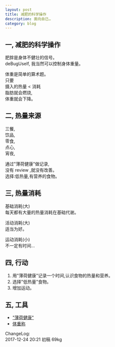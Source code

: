 ```yaml
---
layout: post
title: 减肥的科学操作
description: 面向自已…
category: blog
---
```



## 一, 减肥的科学操作
  
肥胖是身体不健壮的信号。  
deBugUself, 我当然可以控制身体重量。  
  
体重是简单的算术题。  
只要  
摄入的热量 < 消耗   
脂肪就会燃烧,  
体重就会下降。  
  
## 二, 热量来源
三餐,   
饮品,  
零食,  
点心,  
宵夜,  
  
通过"薄荷健康"做记录,  
没有 review ,就没有改善。  
选择:低热量,有营养的食物。  
 
  
## 三, 热量消耗
基础消耗(大)  
每天都有大量的热量消耗在基础代谢。  
  
活动消耗(大)  
适当为好。  
  
运动消耗(小)  
不一定有时间…  
  
## 四, 行动  
1. 用"薄荷健康"记录一个时间,认识食物的热量和营养。  
2. 选择"低热量"食物。 
3. 增加运动。  



## 五, 工具

* ["薄荷健康"](https://itunes.apple.com/cn/app/%E8%96%84%E8%8D%B7%E5%81%A5%E5%BA%B7-%E5%87%8F%E8%82%A5%E8%BF%90%E5%8A%A8%E5%8A%A9%E6%89%8B/id457856023?l=en&mt=8)
* [体重称](http://www.mi.com/scale/)


ChangeLog:  
2017-12-24 20:21 初稿  69kg



